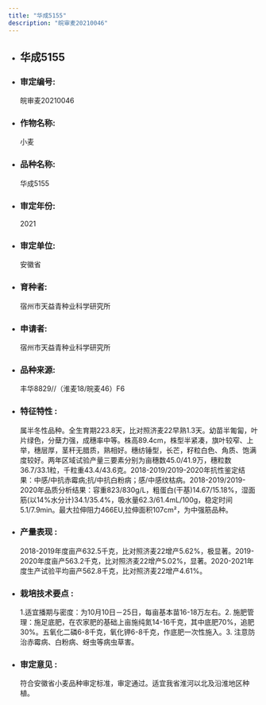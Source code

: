 ```yaml
---
title: "华成5155"
description: "皖审麦20210046"
---
```

* ## 华成5155
* ###  审定编号:  
   皖审麦20210046

*  ### 作物名称:  
   小麦

*   ###  品种名称: 
    华成5155

*   ### 审定年份: 
    2021

*   ### 审定单位:  
    安徽省

*   ### 育种者:  
    宿州市天益青种业科学研究所

*   ### 申请者:  
    宿州市天益青种业科学研究所

*   ### 品种来源:  
    丰华8829//（淮麦18/皖麦46）F6

*   ### 特征特性 : 
    属半冬性品种。全生育期223.8天，比对照济麦22早熟1.3天。幼苗半匍匐，叶片绿色，分蘖力强，成穗率中等。株高89.4cm，株型半紧凑，旗叶较窄、上举，穗层厚，茎秆无腊质，熟相好。穗纺锤型，长芒，籽粒白色、角质、饱满度较好。两年区域试验产量三要素分别为亩穗数45.0/41.9万，穗粒数36.7/33.1粒，千粒重43.4/43.6克。2018-2019/2019-2020年抗性鉴定结果：中感/中抗赤霉病;抗/中抗白粉病；感/中感纹枯病。2018-2019/2019-2020年品质分析结果：容重823/830g/L，粗蛋白(干基)14.67/15.18%，湿面筋(以14%水分计)34.1/35.4%，吸水量62.3/61.4mL/100g，稳定时间5.1/7.9min。最大拉伸阻力466EU,拉伸面积107cm²，为中强筋品种。

*   ### 产量表现 : 
    2018-2019年度亩产632.5千克，比对照济麦22增产5.62%，极显著。2019-2020年度亩产563.2千克，比对照济麦22增产5.02%，显著。2020-2021年度生产试验平均亩产562.8千克，比对照济麦22增产4.61%。

*   ### 栽培技术要点 : 
    1.适宜播期与密度：为10月10日－25日，每亩基本苗16-18万左右。2. 施肥管理：施足底肥，在农家肥的基础上亩施纯氮14-16千克，其中底肥70%，追肥30%。五氧化二磷6-8千克，氧化钾6-8千克，作底肥一次性施入。3. 注意防治赤霉病、白粉病、蚜虫等病虫草害。

*   ### 审定意见 : 
    符合安徽省小麦品种审定标准，审定通过。适宜我省淮河以北及沿淮地区种植。
